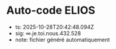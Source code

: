 # Auto-code ELIOS
- ts: 2025-10-28T20:42:48.094Z
- sig: ∞.je.toi.nous.432.528
- note: fichier généré automatiquement